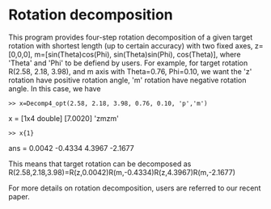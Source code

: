 # Rotation decomposition

This program provides four-step rotation decomposition of a given target rotation with shortest length (up to certain accuracy) with two fixed axes, z=[0,0,0], m=[sin(Theta)cos(Phi), sin(Theta)sin(Phi), cos(Theta)], where 'Theta' and 'Phi' to be defiend by users.
For example, for target rotation R(2.58, 2.18, 3.98), and m axis with Theta=0.76, Phi=0.10,  we want the 'z' rotation have positive rotation angle, 'm' rotation have negative rotation angle. In this case, we have 

    >> x=Decomp4_opt(2.58, 2.18, 3.98, 0.76, 0.10, 'p','m')

x = 
[1x4 double]    [7.0020]    'zmzm'

    >> x{1}

ans =
0.0042   -0.4334    4.3967   -2.1677


This means that target rotation can be decomposed as 
R(2.58,2.18,3.98)=R(z,0.0042)R(m,-0.4334)R(z,4.3967)R(m,-2.1677)    

For more details on rotation decomposition, users are referred to our recent paper. 
